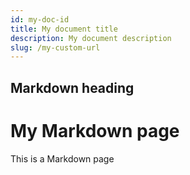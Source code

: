 ```yaml
---
id: my-doc-id
title: My document title
description: My document description
slug: /my-custom-url
---
```


## Markdown heading


# My Markdown page

This is a Markdown page

